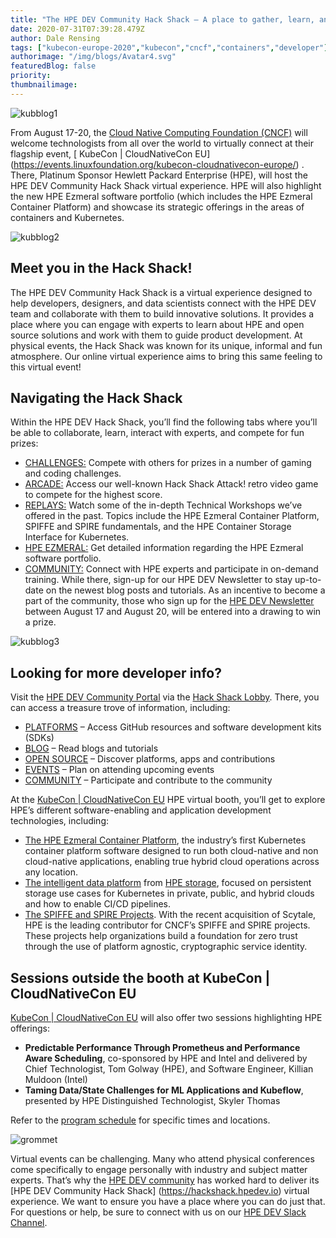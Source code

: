 ```yaml
---
title: "The HPE DEV Community Hack Shack – A place to gather, learn, and play"
date: 2020-07-31T07:39:28.479Z
author: Dale Rensing 
tags: ["kubecon-europe-2020","kubecon","cncf","containers","developer"]
authorimage: "/img/blogs/Avatar4.svg"
featuredBlog: false
priority:
thumbnailimage:
---
```

![kubblog1](https://hpe-developer-portal.s3.amazonaws.com/uploads/media/2020/7/kubblog1-1596183350621.png)

From August 17-20, the [Cloud Native Computing Foundation (CNCF)](http://cncf.io) will welcome technologists from all over the world to virtually connect at their flagship event, [ KubeCon | CloudNativeCon EU] (https://events.linuxfoundation.org/kubecon-cloudnativecon-europe/) . There, Platinum Sponsor Hewlett Packard Enterprise (HPE), will host the HPE DEV Community Hack Shack virtual experience. HPE will also highlight the new HPE Ezmeral software portfolio (which includes the HPE Ezmeral Container Platform) and showcase its strategic offerings in the areas of containers and Kubernetes.

![kubblog2](https://hpe-developer-portal.s3.amazonaws.com/uploads/media/2020/7/kubblog2-1596183367896.png)

## Meet you in the Hack Shack!

The HPE DEV Community Hack Shack is a virtual experience designed to help developers, designers, and data scientists connect with the HPE DEV team and collaborate with them to build innovative solutions. It provides a place where you can engage with experts to learn about HPE and open source solutions and work with them to guide product development. At physical events, the Hack Shack was known for its unique, informal and fun atmosphere. Our online virtual experience aims to bring this same feeling to this virtual event!

## Navigating the Hack Shack

Within the HPE DEV Hack Shack, you’ll find the following tabs where you’ll be able to collaborate, learn, interact with experts, and compete for fun prizes:

* [CHALLENGES:](https://hackshack.hpedev.io/challenges) Compete with others for prizes in a number of gaming and coding challenges. 
* [ARCADE:](https://hackshack.hpedev.io/arcade) Access our well-known Hack Shack Attack! retro video game to compete for the highest score.
* [REPLAYS:](https://hackshack.hpedev.io/replays) Watch some of the in-depth Technical Workshops we’ve offered in the past. Topics include the HPE Ezmeral Container Platform, SPIFFE and SPIRE fundamentals, and the HPE Container Storage Interface for Kubernetes. 
* [HPE EZMERAL:](https://hackshack.hpedev.io/ezmeral) Get detailed information regarding the HPE Ezmeral software portfolio. 
* [COMMUNITY:](https://hackshack.hpedev.io/community) Connect with HPE experts and participate in on-demand training. While there, sign-up for our HPE DEV Newsletter to stay up-to-date on the newest blog posts and tutorials. As an incentive to become a part of the community, those who sign up for the [HPE DEV Newsletter](https://developer.hpe.com/event/kubecon-europe-2020?listid=10605211) between August 17 and August 20, will be entered into a drawing to win a prize.


![kubblog3](https://hpe-developer-portal.s3.amazonaws.com/uploads/media/2020/7/kubblog3-1596183377034.png)

## Looking for more developer info?

Visit the [HPE DEV Community Portal](https://developer.hpe.com) via the [Hack Shack Lobby](https://hackshack.hpedev.io). There, you can access a treasure trove of information, including:
* [PLATFORMS](https://developer.hpe.com/platforms) – Access GitHub resources and software development kits (SDKs)
* [BLOG](https://developer.hpe.com/blog) – Read blogs and tutorials 
* [OPEN SOURCE](https://developer.hpe.com/projects) – Discover platforms, apps and contributions
* [EVENTS](https://developer.hpe.com/events) – Plan on attending upcoming events
* [COMMUNITY](https://developer.hpe.com/community) – Participate and contribute to the community

At the [KubeCon | CloudNativeCon EU](https://events.linuxfoundation.org/kubecon-cloudnativecon-europe/) HPE virtual booth, you’ll get to explore HPE’s different software-enabling and application development technologies, including:

* [The HPE Ezmeral Container Platform](https://www.hpe.com/us/en/solutions/container-platform.html), the industry’s first Kubernetes container platform software designed to run both cloud-native and non cloud-native applications, enabling true hybrid cloud operations across any location. 
* [The intelligent data platform](https://www.hpe.com/us/en/storage/intelligent-storage.html?chatsrc=ot-en&jumpid=ps_8r5mdg32xs_aid-520023673&gclid=Cj0KCQiAs67yBRC7ARIsAF49CdU6O6Hbaj1lwT8tcrU702BzRnZboWNQILTShb0cCk-eEk7nUjQ-yhMaAv4fEALw_wcB&gclsrc=aw.ds) from [HPE storage](https://www.hpe.com/us/en/storage.html), focused on persistent storage use cases for Kubernetes in private, public, and hybrid clouds and how to enable CI/CD pipelines. 
* [The SPIFFE and SPIRE Projects](https://spiffe.io/). With the recent acquisition of Scytale, HPE is the leading contributor for CNCF’s SPIFFE and SPIRE projects. These projects help organizations build a foundation for zero trust through the use of platform agnostic, cryptographic service identity. 

## Sessions outside the booth at KubeCon | CloudNativeCon EU

[KubeCon | CloudNativeCon EU](https://events.linuxfoundation.org/kubecon-cloudnativecon-europe/) will also offer two sessions highlighting HPE offerings:
* **Predictable Performance Through Prometheus and Performance Aware Scheduling**, co-sponsored by HPE and Intel and delivered by Chief Technologist, Tom Golway (HPE), and Software Engineer, Killian Muldoon (Intel)
* **Taming Data/State Challenges for ML Applications and Kubeflow**, presented by HPE Distinguished Technologist, Skyler Thomas

Refer to the [program schedule](https://events.linuxfoundation.org/kubecon-cloudnativecon-europe/program/schedule/) for specific times and locations.


![grommet](https://hpe-developer-portal.s3.amazonaws.com/uploads/media/2020/7/grommet-1596183385085.png)

Virtual events can be challenging. Many who attend physical conferences come specifically to engage personally with industry and subject matter experts. That’s why the [HPE DEV community](https://developer.hpe.com/community) has worked hard to deliver its [HPE DEV Community Hack Shack] (https://hackshack.hpedev.io) virtual experience. We want to ensure you have a place where you can do just that. For questions or help, be sure to connect with us on our [HPE DEV Slack Channel](https://slack.hpedev.io/). 